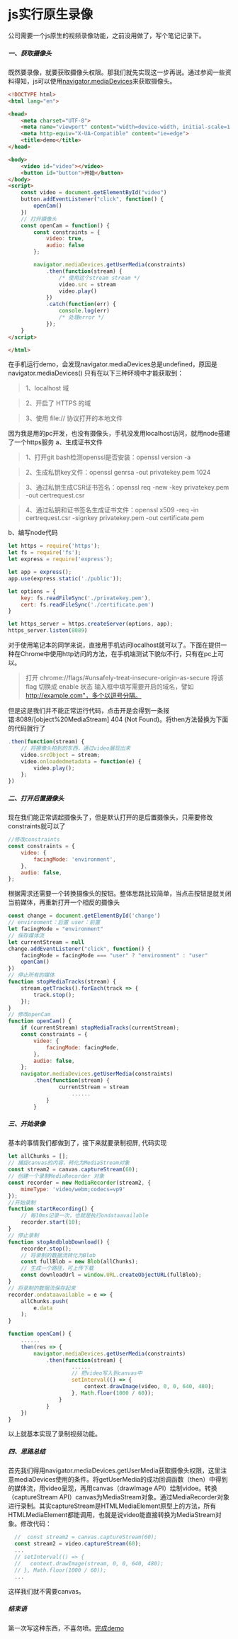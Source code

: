 # js实行原生录像
公司需要一个js原生的视频录像功能，之前没用做了，写个笔记记录下。

##### 一、获取摄像头

既然要录像，就要获取摄像头权限。那我们就先实现这一步再说。通过参阅一些资料得知，js可以使用[navigator.mediaDevices](https://developer.mozilla.org/en-US/docs/Web/API/MediaDevices/getUserMedia)来获取摄像头。

``` HTML
<!DOCTYPE html>
<html lang="en">

<head>
    <meta charset="UTF-8">
    <meta name="viewport" content="width=device-width, initial-scale=1.0">
    <meta http-equiv="X-UA-Compatible" content="ie=edge">
    <title>demo</title>
</head>

<body>
    <video id="video"></video>
    <button id="button">开始</button>
</body>
<script>
    const video = document.getElementById("video")
    button.addEventListener("click", function() {
        openCam()
    })
    // 打开摄像头
    const openCam = function() {
        const constraints = {
            video: true,
            audio: false
        };

        navigator.mediaDevices.getUserMedia(constraints)
            .then(function(stream) {
                /* 使用这个stream stream */
                video.src = stream
                video.play()
            })
            .catch(function(err) {
                console.log(err)
                /* 处理error */
            });
    }
</script>

</html>
```

在手机运行demo，会发现navigator.mediaDevices总是undefined，原因是navigator.mediaDevices() 只有在以下三种环境中才能获取到：

> 1、localhost 域

> 2、开启了 HTTPS 的域

> 3、使用 file:// 协议打开的本地文件

因为我是用的pc开发，也没有摄像头，手机没发用localhost访问，就用node搭建了一个https服务
a、生成证书文件

> 1、打开git bash检测openssl是否安装：openssl version -a

> 2、生成私钥key文件：openssl genrsa -out privatekey.pem 1024

> 3、通过私钥生成CSR证书签名：openssl req -new -key privatekey.pem -out certrequest.csr

> 4、通过私钥和证书签名生成证书文件：openssl x509 -req -in certrequest.csr -signkey privatekey.pem -out certificate.pem

b、编写node代码

``` JavaScript
let https = require('https');
let fs = require('fs');
let express = require('express');

let app = express();
app.use(express.static('./public'));

let options = {
    key: fs.readFileSync('./privatekey.pem'),
    cert: fs.readFileSync('./certificate.pem')
}

let https_server = https.createServer(options, app);
https_server.listen(8089)
```

对于使用笔记本的同学来说，直接用手机访问localhost就可以了。下面在提供一种在Chrome中使用http访问的方法，在手机端测试下貌似不行，只有在pc上可以。

> 打开 chrome://flags/#unsafely-treat-insecure-origin-as-secure
> 将该 flag 切换成 enable 状态
> 输入框中填写需要开启的域名，譬如 http://example.com"，多个以逗号分隔。

但是这是我们并不能正常运行代码，点击开是会得到一条报错:8089/[object%20MediaStream] 404 (Not Found)。将then方法替换为下面的代码就行了

``` JavaScript
.then(function(stream) {
    // 将摄像头拍到的东西，通过video展现出来
    video.srcObject = stream;
    video.onloadedmetadata = function(e) {
        video.play();
    };
})
```

##### 二、打开后置摄像头

现在我们能正常调起摄像头了，但是默认打开的是后置摄像头，只需要修改constraints就可以了

``` JavaScript
//修改constraints
const constraints = {
    video: {
        facingMode: 'environment',
    },
    audio: false,
};
```

根据需求还需要一个转换摄像头的按钮。整体思路比较简单，当点击按钮是就关闭当前媒体，再重新打开一个相反的摄像头

``` JavaScript
const change = document.getElementById('change')
// environment：后置 user：前置
let facingMode = "environment"
// 保存媒体流
let currentStream = null
change.addEventListener("click", function() {
    facingMode = facingMode === "user" ? "environment" : "user"
    openCam()
})
// 停止所有的媒体
function stopMediaTracks(stream) {
    stream.getTracks().forEach(track => {
        track.stop();
    });
}
// 修改openCam
function openCam() {
    if (currentStream) stopMediaTracks(currentStream);
    const constraints = {
        video: {
            facingMode: facingMode,
        },
        audio: false,
    };
    navigator.mediaDevices.getUserMedia(constraints)
        .then(function(stream) {
                currentStream = stream
                    ......
            }
        }
```

##### 三、开始录像

基本的事情我们都做到了，接下来就要录制视屏, 代码实现

``` JavaScript
let allChunks = [];
// 捕捉canvas的内容，转化为MediaStream对象
const stream2 = canvas.captureStream(60);
// 创建一个录制MediaRecorder 对象
const recorder = new MediaRecorder(stream2, {
    mimeType: 'video/webm;codecs=vp9'
});
//开始录制
function startRecording() {
    // 每10ms记录一次，也就是执行ondataavailable
    recorder.start(10);
}
// 停止录制
function stopAndblobDownload() {
    recorder.stop();
    // 将录制的数据流转化为Blob
    const fullBlob = new Blob(allChunks);
    // 生成一个路径，可上传下载
    const downloadUrl = window.URL.createObjectURL(fullBlob);
}
// 将录制的数据流保存起来
recorder.ondataavailable = e => {
    allChunks.push(
        e.data
    );
}

function openCam() {
    ......
    then(res => {
        navigator.mediaDevices.getUserMedia(constraints)
            .then(function(stream) {
                    ......
                    // 把video写入到canvas中
                    setInterval(() => {
                        context.drawImage(video, 0, 0, 640, 480);
                    }, Math.floor(1000 / 60));
                }
            }
    })
}
```

以上就基本实现了录制视频功能。

##### 四、思路总结

首先我们得用navigator.mediaDevices.getUserMedia获取摄像头权限，这里注意mediaDevices使用的条件。将getUserMedia的成功回调函数（then）中得到的媒体流，用video呈现，再用canvas（drawImage API）绘制vidoe。转换（captureStream API）canvas为MediaStream对象。通过MediaRecorder对象进行录制。其实captureStream是HTMLMediaElement原型上的方法，所有HTMLMediaElement都能调用，也就是说video能直接转换为MediaStream对象。修改代码：

``` JavaScript
  //  const stream2 = canvas.captureStream(60); 
  const stream2 = video.captureStream(60);
  ...
  // setInterval(() => {
  //   context.drawImage(stream, 0, 0, 640, 480);
  // }, Math.floor(1000 / 60));
  ...
```

这样我们就不需要canvas。

##### 结束语

第一次写这种东西，不喜勿喷。[完成demo](https://github.com/smallmonsters/js-vidoe/blob/master/serve/public/canmer.html)

